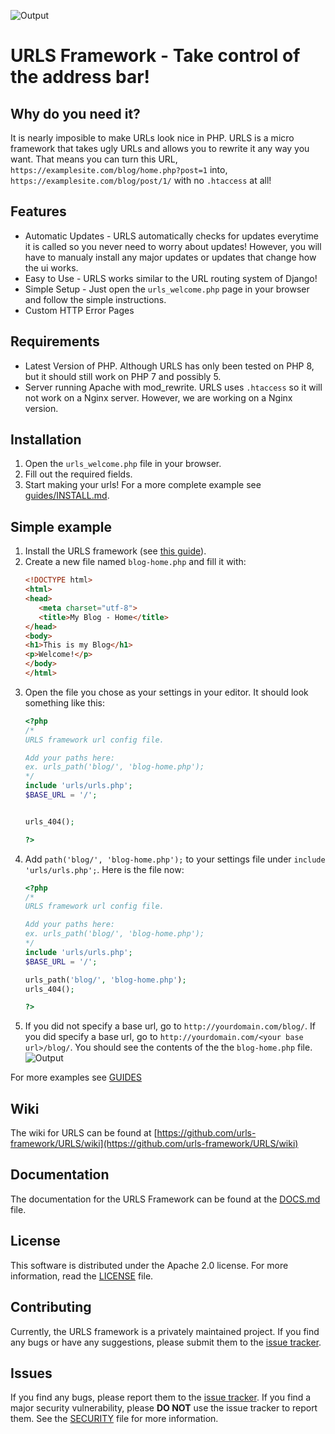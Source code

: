 ![Output](https://github.com/urls-framework/URLS/blob/main/examples/static/logo.png?raw=true)
# URLS Framework - Take control of the address bar!

## Why do you need it?
It is nearly imposible to make URLs look nice in PHP. URLS is a micro framework that takes ugly URLs and allows you to rewrite it any way you want. That means you can turn this URL, `https://examplesite.com/blog/home.php?post=1` into, `https://examplesite.com/blog/post/1/` with no `.htaccess` at all!

## Features
* Automatic Updates - URLS automatically checks for updates everytime it is called so you never need to worry about updates! However, you will have to manualy install any major updates or updates that change how the ui works.
* Easy to Use - URLS works similar to the URL routing system of Django!
* Simple Setup - Just open the `urls_welcome.php` page in your browser and follow the simple instructions.
* Custom HTTP Error Pages

## Requirements
* Latest Version of PHP. Although URLS has only been tested on PHP 8, but it should still work on PHP 7 and possibly 5.
* Server running Apache with mod_rewrite. URLS uses `.htaccess` so it will not work on a Nginx server. However, we are working on a Nginx version.

## Installation
1. Open the `urls_welcome.php` file in your browser.
2. Fill out the required fields.
3. Start making your urls!
For a more complete example see [guides/INSTALL.md](https://github.com/urls-framework/URLS/blob/main/guides/INSTALL.md).

## Simple example
1. Install the URLS framework (see [this guide](https://github.com/urls-framework/URLS/blob/main/guides/INSTALL.md)).
2. Create a new file named `blog-home.php` and fill it with:
   ```HTML
   <!DOCTYPE html>
   <html>
   <head>
      <meta charset="utf-8">
      <title>My Blog - Home</title>
   </head>
   <body>
   <h1>This is my Blog</h1>
   <p>Welcome!</p>
   </body>
   </html>
   ```
3. Open the file you chose as your settings in your editor. It should look something like this:
   ```PHP
   <?php
   /*
   URLS framework url config file.
   
   Add your paths here:
   ex. urls_path('blog/', 'blog-home.php');
   */
   include 'urls/urls.php';
   $BASE_URL = '/';
   
   
   urls_404();
   
   ?>
   ```
4. Add `path('blog/', 'blog-home.php');` to your settings file under `include 'urls/urls.php';`. Here is the file now:
   ```PHP
   <?php
   /*
   URLS framework url config file.
   
   Add your paths here:
   ex. urls_path('blog/', 'blog-home.php');
   */
   include 'urls/urls.php';
   $BASE_URL = '/';
   
   urls_path('blog/', 'blog-home.php');
   urls_404();
   
   ?>
   ```
5. If you did not specify a base url, go to `http://yourdomain.com/blog/`. If you did specify a base url, go to `http://yourdomain.com/<your base url>/blog/`. You should see the contents of the the `blog-home.php` file.
![Output](https://github.com/urls-framework/URLS/blob/main/examples/Simple%20Example/example1.png?raw=true)

For more examples see [GUIDES](https://github.com/urls-framework/URLS/blob/main/GUIDES.md)

## Wiki
The wiki for URLS can be found at [https://github.com/urls-framework/URLS/wiki](https://github.com/urls-framework/URLS/wiki)

## Documentation
The documentation for the URLS Framework can be found at the [DOCS.md](https://github.com/urls-framework/URLS/blob/main/DOCS.md) file.

## License
This software is distributed under the Apache 2.0 license. For more information, read the [LICENSE](https://github.com/urls-framework/urls/blob/main/LICENSE) file.

## Contributing
Currently, the URLS framework is a privately maintained project. If you find any bugs or have any suggestions, please submit them to the [issue tracker](https://github.com/urls-framework/URLS/issues).

## Issues
If you find any bugs, please report them to the [issue tracker](https://github.com/urls-framework/URLS/issues). If you find a major security vulnerability, please **DO NOT** use the issue tracker to report them. See the [SECURITY](https://github.com/urls-framework/URLS/blob/main/SECURITY.md) file for more information.
